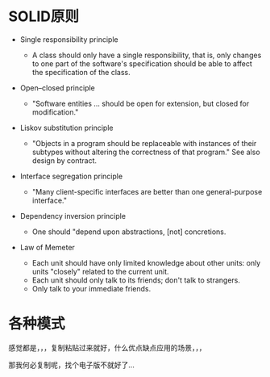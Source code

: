 # SOLID原则

- Single responsibility principle
  - A class should only have a single responsibility, that is, only changes to one part of the software's specification should be able to affect the specification of the class.
- Open–closed principle
    - "Software entities ... should be open for extension, but closed for modification."
- Liskov substitution principle
    - "Objects in a program should be replaceable with instances of their subtypes without altering the correctness of that program." See also design by contract.
- Interface segregation principle
    - "Many client-specific interfaces are better than one general-purpose interface."
- Dependency inversion principle
    - One should "depend upon abstractions, [not] concretions.



- Law of Memeter
  - Each unit should have only limited knowledge about other units: only units "closely" related to the current unit.
  - Each unit should only talk to its friends; don't talk to strangers.
  - Only talk to your immediate friends.

# 各种模式

感觉都是，，，复制粘贴过来就好，什么优点缺点应用的场景，，，

那我何必复制呢，找个电子版不就好了...